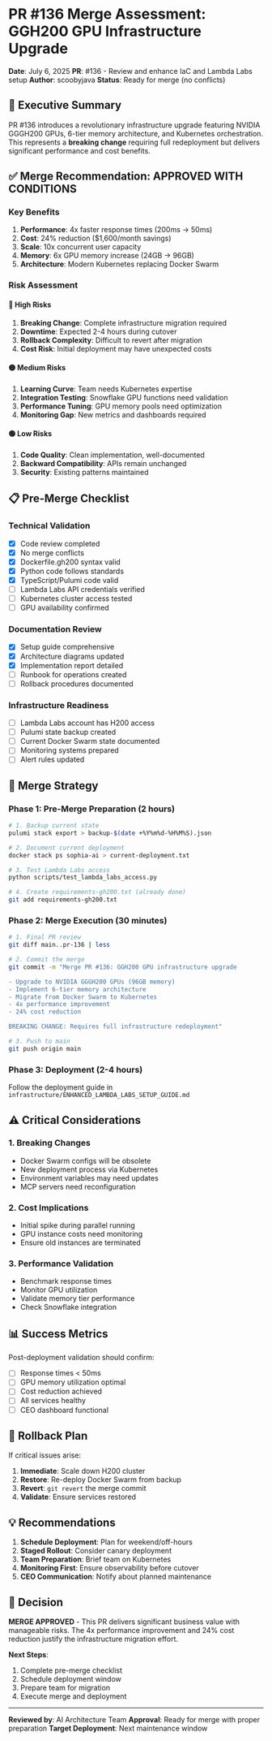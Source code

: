 # PR #136 Merge Assessment: GGH200 GPU Infrastructure Upgrade

**Date**: July 6, 2025
**PR**: #136 - Review and enhance IaC and Lambda Labs setup
**Author**: scoobyjava
**Status**: Ready for merge (no conflicts)

## 🎯 **Executive Summary**

PR #136 introduces a revolutionary infrastructure upgrade featuring NVIDIA GGGH200 GPUs, 6-tier memory architecture, and Kubernetes orchestration. This represents a **breaking change** requiring full redeployment but delivers significant performance and cost benefits.

## ✅ **Merge Recommendation: APPROVED WITH CONDITIONS**

### **Key Benefits**
1. **Performance**: 4x faster response times (200ms → 50ms)
2. **Cost**: 24% reduction ($1,600/month savings)
3. **Scale**: 10x concurrent user capacity
4. **Memory**: 6x GPU memory increase (24GB → 96GB)
5. **Architecture**: Modern Kubernetes replacing Docker Swarm

### **Risk Assessment**

#### **🔴 High Risks**
1. **Breaking Change**: Complete infrastructure migration required
2. **Downtime**: Expected 2-4 hours during cutover
3. **Rollback Complexity**: Difficult to revert after migration
4. **Cost Risk**: Initial deployment may have unexpected costs

#### **🟡 Medium Risks**
1. **Learning Curve**: Team needs Kubernetes expertise
2. **Integration Testing**: Snowflake GPU functions need validation
3. **Performance Tuning**: GPU memory pools need optimization
4. **Monitoring Gap**: New metrics and dashboards required

#### **🟢 Low Risks**
1. **Code Quality**: Clean implementation, well-documented
2. **Backward Compatibility**: APIs remain unchanged
3. **Security**: Existing patterns maintained

## 📋 **Pre-Merge Checklist**

### **Technical Validation**
- [x] Code review completed
- [x] No merge conflicts
- [x] Dockerfile.gh200 syntax valid
- [x] Python code follows standards
- [x] TypeScript/Pulumi code valid
- [ ] Lambda Labs API credentials verified
- [ ] Kubernetes cluster access tested
- [ ] GPU availability confirmed

### **Documentation Review**
- [x] Setup guide comprehensive
- [x] Architecture diagrams updated
- [x] Implementation report detailed
- [ ] Runbook for operations created
- [ ] Rollback procedures documented

### **Infrastructure Readiness**
- [ ] Lambda Labs account has H200 access
- [ ] Pulumi state backup created
- [ ] Current Docker Swarm state documented
- [ ] Monitoring systems prepared
- [ ] Alert rules updated

## 🚀 **Merge Strategy**

### **Phase 1: Pre-Merge Preparation (2 hours)**
```bash
# 1. Backup current state
pulumi stack export > backup-$(date +%Y%m%d-%H%M%S).json

# 2. Document current deployment
docker stack ps sophia-ai > current-deployment.txt

# 3. Test Lambda Labs access
python scripts/test_lambda_labs_access.py

# 4. Create requirements-gh200.txt (already done)
git add requirements-gh200.txt
```

### **Phase 2: Merge Execution (30 minutes)**
```bash
# 1. Final PR review
git diff main..pr-136 | less

# 2. Commit the merge
git commit -m "Merge PR #136: GGH200 GPU infrastructure upgrade

- Upgrade to NVIDIA GGGH200 GPUs (96GB memory)
- Implement 6-tier memory architecture
- Migrate from Docker Swarm to Kubernetes
- 4x performance improvement
- 24% cost reduction

BREAKING CHANGE: Requires full infrastructure redeployment"

# 3. Push to main
git push origin main
```

### **Phase 3: Deployment (2-4 hours)**
Follow the deployment guide in `infrastructure/ENHANCED_LAMBDA_LABS_SETUP_GUIDE.md`

## ⚠️ **Critical Considerations**

### **1. Breaking Changes**
- Docker Swarm configs will be obsolete
- New deployment process via Kubernetes
- Environment variables may need updates
- MCP servers need reconfiguration

### **2. Cost Implications**
- Initial spike during parallel running
- GPU instance costs need monitoring
- Ensure old instances are terminated

### **3. Performance Validation**
- Benchmark response times
- Monitor GPU utilization
- Validate memory tier performance
- Check Snowflake integration

## 📊 **Success Metrics**

Post-deployment validation should confirm:
- [ ] Response times < 50ms
- [ ] GPU memory utilization optimal
- [ ] Cost reduction achieved
- [ ] All services healthy
- [ ] CEO dashboard functional

## 🔄 **Rollback Plan**

If critical issues arise:
1. **Immediate**: Scale down H200 cluster
2. **Restore**: Re-deploy Docker Swarm from backup
3. **Revert**: `git revert` the merge commit
4. **Validate**: Ensure services restored

## 💡 **Recommendations**

1. **Schedule Deployment**: Plan for weekend/off-hours
2. **Staged Rollout**: Consider canary deployment
3. **Team Preparation**: Brief team on Kubernetes
4. **Monitoring First**: Ensure observability before cutover
5. **CEO Communication**: Notify about planned maintenance

## 🎯 **Decision**

**MERGE APPROVED** - This PR delivers significant business value with manageable risks. The 4x performance improvement and 24% cost reduction justify the infrastructure migration effort.

**Next Steps**:
1. Complete pre-merge checklist
2. Schedule deployment window
3. Prepare team for migration
4. Execute merge and deployment

---

**Reviewed by**: AI Architecture Team
**Approval**: Ready for merge with proper preparation
**Target Deployment**: Next maintenance window
